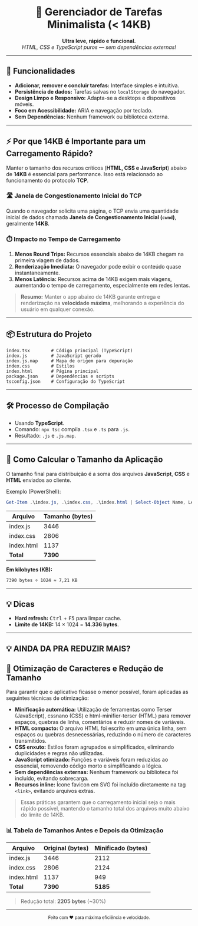 <div align="center">
	<h1>📝 Gerenciador de Tarefas Minimalista (< 14KB)</h1>
	<p>
		<strong>Ultra leve, rápido e funcional.</strong><br>
		<em>HTML, CSS e TypeScript puros — sem dependências externas!</em>
	</p>
</div>

---

## 🚀 Funcionalidades

- <strong>Adicionar, remover e concluir tarefas:</strong> Interface simples e intuitiva.
- <strong>Persistência de dados:</strong> Tarefas salvas no <code>localStorage</code> do navegador.
- <strong>Design Limpo e Responsivo:</strong> Adapta-se a desktops e dispositivos móveis.
- <strong>Foco em Acessibilidade:</strong> ARIA e navegação por teclado.
- <strong>Sem Dependências:</strong> Nenhum framework ou biblioteca externa.

---

## ⚡ Por que 14KB é Importante para um Carregamento Rápido?

Manter o tamanho dos recursos críticos (<strong>HTML, CSS e JavaScript</strong>) abaixo de <strong>14KB</strong> é essencial para performance. Isso está relacionado ao funcionamento do protocolo <strong>TCP</strong>.

### 🛣️ Janela de Congestionamento Inicial do TCP

Quando o navegador solicita uma página, o TCP envia uma quantidade inicial de dados chamada <strong>Janela de Congestionamento Inicial (<code>cwnd</code>)</strong>, geralmente <strong>14KB</strong>.

### ⏱️ Impacto no Tempo de Carregamento

1. <strong>Menos Round Trips:</strong> Recursos essenciais abaixo de 14KB chegam na primeira viagem de dados.
2. <strong>Renderização Imediata:</strong> O navegador pode exibir o conteúdo quase instantaneamente.
3. <strong>Menos Latência:</strong> Recursos acima de 14KB exigem mais viagens, aumentando o tempo de carregamento, especialmente em redes lentas.

> <strong>Resumo:</strong> Manter o app abaixo de 14KB garante entrega e renderização na <strong>velocidade máxima</strong>, melhorando a experiência do usuário em qualquer conexão.

---

## 📦 Estrutura do Projeto

```
index.tsx        # Código principal (TypeScript)
index.js         # JavaScript gerado
index.js.map     # Mapa de origem para depuração
index.css        # Estilos
index.html       # Página principal
package.json     # Dependências e scripts
tsconfig.json    # Configuração do TypeScript
```

---

## 🛠️ Processo de Compilação

- Usando <strong>TypeScript</strong>.
- Comando: <code>npx tsc</code> compila <code>.tsx</code> e <code>.ts</code> para <code>.js</code>.
- Resultado: <code>.js</code> e <code>.js.map</code>.

---

## 📏 Como Calcular o Tamanho da Aplicação

O tamanho final para distribuição é a soma dos arquivos <strong>JavaScript</strong>, <strong>CSS</strong> e <strong>HTML</strong> enviados ao cliente.

Exemplo (PowerShell):
```powershell
Get-Item .\index.js, .\index.css, .\index.html | Select-Object Name, Length
```

| Arquivo     | Tamanho (bytes) |
|-------------|-----------------|
| index.js    | 3446            |
| index.css   | 2806            |
| index.html  | 1137            |
| **Total**   | **7390**        |

**Em kilobytes (KB):**
```
7390 bytes ÷ 1024 ≈ 7,21 KB
```

---

## 💡 Dicas

- <strong>Hard refresh:</strong> <kbd>Ctrl</kbd> + <kbd>F5</kbd> para limpar cache.
- <strong>Limite de 14KB:</strong> 14 × 1024 = <strong>14.336 bytes</strong>.

---
## 💡 AINDA DA PRA REDUZIR MAIS?


## 🧩 Otimização de Caracteres e Redução de Tamanho

Para garantir que o aplicativo ficasse o menor possível, foram aplicadas as seguintes técnicas de otimização:

- **Minificação automática:** Utilização de ferramentas como Terser (JavaScript), cssnano (CSS) e html-minifier-terser (HTML) para remover espaços, quebras de linha, comentários e reduzir nomes de variáveis.
- **HTML compacto:** O arquivo HTML foi escrito em uma única linha, sem espaços ou quebras desnecessárias, reduzindo o número de caracteres transmitidos.
- **CSS enxuto:** Estilos foram agrupados e simplificados, eliminando duplicidades e regras não utilizadas.
- **JavaScript otimizado:** Funções e variáveis foram reduzidas ao essencial, removendo código morto e simplificando a lógica.
- **Sem dependências externas:** Nenhum framework ou biblioteca foi incluído, evitando sobrecarga.
- **Recursos inline:** Ícone favicon em SVG foi incluído diretamente na tag `<link>`, evitando arquivos extras.

> Essas práticas garantem que o carregamento inicial seja o mais rápido possível, mantendo o tamanho total dos arquivos muito abaixo do limite de 14KB.

### 📊 Tabela de Tamanhos Antes e Depois da Otimização

| Arquivo         | Original (bytes) | Minificado (bytes) |
|-----------------|------------------|--------------------|
| index.js        | 3446             | 2112               |
| index.css       | 2806             | 2124               |
| index.html      | 1137             | 949                |
| **Total**       | **7390**         | **5185**           |

> Redução total: **2205 bytes** (~30%)

---

<div align="center">
	<sub>Feito com ❤️ para máxima eficiência e velocidade.</sub>
</div>
